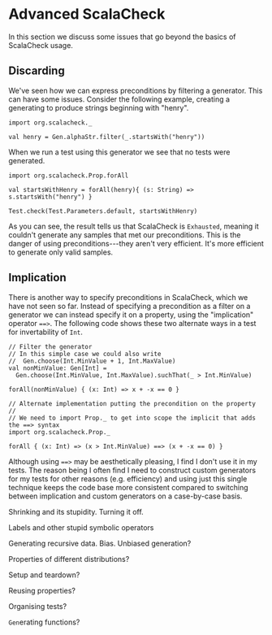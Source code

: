 # Advanced ScalaCheck

In this section we discuss some issues that go beyond the basics of ScalaCheck usage.

## Discarding

We've seen how we can express preconditions by filtering a generator. This can have some issues. Consider the following example, creating a generating to produce strings beginning with "henry".

```tut:silent:book
import org.scalacheck._

val henry = Gen.alphaStr.filter(_.startsWith("henry"))
```

When we run a test using this generator we see that no tests were generated.

```tut:book
import org.scalacheck.Prop.forAll

val startsWithHenry = forAll(henry){ (s: String) => s.startsWith("henry") }

Test.check(Test.Parameters.default, startsWithHenry)
```

As you can see, the result tells us that ScalaCheck is `Exhausted`, meaning it couldn't generate any samples that met our preconditions. This is the danger of using preconditions---they aren't very efficient. It's more efficient to generate only valid samples.

## Implication

There is another way to specify preconditions in ScalaCheck, which we have not seen so far. Instead of specifying a precondition as a filter on a generator we can instead specify it on a property, using the "implication" operator `==>`. The following code shows these two alternate ways in a test for invertability of `Int`.

```tut:silent:book:
// Filter the generator
// In this simple case we could also write 
//  Gen.choose(Int.MinValue + 1, Int.MaxValue)
val nonMinValue: Gen[Int] = 
  Gen.choose(Int.MinValue, Int.MaxValue).suchThat(_ > Int.MinValue)

forAll(nonMinValue) { (x: Int) => x + -x == 0 }

// Alternate implementation putting the precondition on the property
//
// We need to import Prop._ to get into scope the implicit that adds the ==> syntax
import org.scalacheck.Prop._

forAll { (x: Int) => (x > Int.MinValue) ==> (x + -x == 0) }
```

Although using `==>` may be aesthetically pleasing, I find I don't use it in my tests. The reason being I often find I need to construct custom generators for my tests for other reasons (e.g. efficiency) and using just this single technique keeps the code base more consistent compared to switching between implication and custom generators on a case-by-case basis.



Shrinking and its stupidity. Turning it off.

Labels and other stupid symbolic operators

Generating recursive data. Bias. Unbiased generation?

Properties of different distributions?

Setup and teardown?

Reusing properties?

Organising tests?

`Gen`erating functions?
